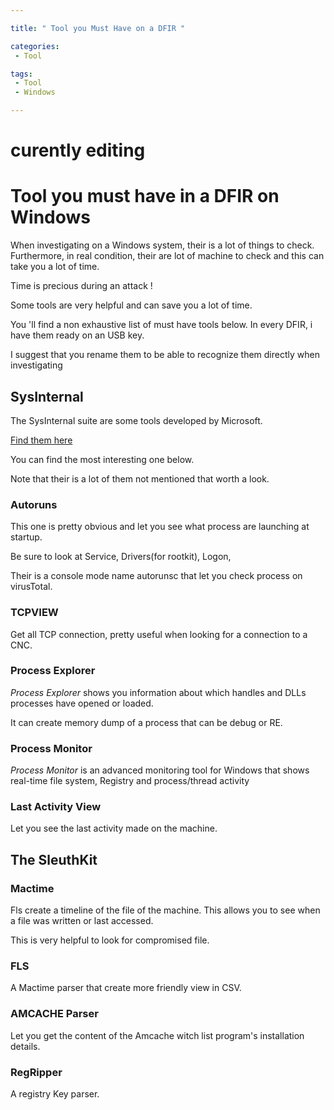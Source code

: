 ```yaml
---

title: " Tool you Must Have on a DFIR "

categories:
 - Tool

tags:
 - Tool
 - Windows

---
```


# curently editing 

# Tool you must have in a DFIR on Windows

When investigating on a Windows system, their is a lot of things to check. Furthermore, in real condition, their are lot of machine to check and this can take you a lot of time.

Time is precious during an attack !

Some tools are very helpful and can save you a lot of time. 

You 'll find a non exhaustive list of must have tools below. In every DFIR, i have them ready on an USB key.

I suggest that you rename them to be able to recognize them directly when investigating

## SysInternal

The SysInternal suite are some tools developed by Microsoft.

[Find them here](https://docs.microsoft.com/en-us/sysinternals/)

You can find the most interesting one below.

Note that their is a lot of them not mentioned that worth a look.

### Autoruns

This one is pretty obvious and let you see what process are launching at startup.

Be sure to look at Service, Drivers(for rootkit), Logon,

Their is a console mode name autorunsc that let you check process on virusTotal.

### TCPVIEW

Get all TCP connection, pretty useful when looking for a connection to a CNC.

### Process Explorer

*Process Explorer* shows you information about which handles and DLLs processes have opened or loaded.

 It can create memory dump of a process that can be debug or RE.

### Process Monitor

*Process Monitor* is an advanced monitoring tool for Windows that shows real-time file system, Registry and process/thread activity

### Last Activity View

Let you see the last activity made on the machine.

## The SleuthKit

### Mactime

Fls create a timeline of the file of the machine. This allows you to see when a file was written or last accessed.

This is very helpful to look for compromised file.

### FLS

A Mactime parser that create more friendly view in CSV.

### AMCACHE Parser

Let you get the content of the Amcache witch list program's installation details.

### RegRipper

A registry Key parser.